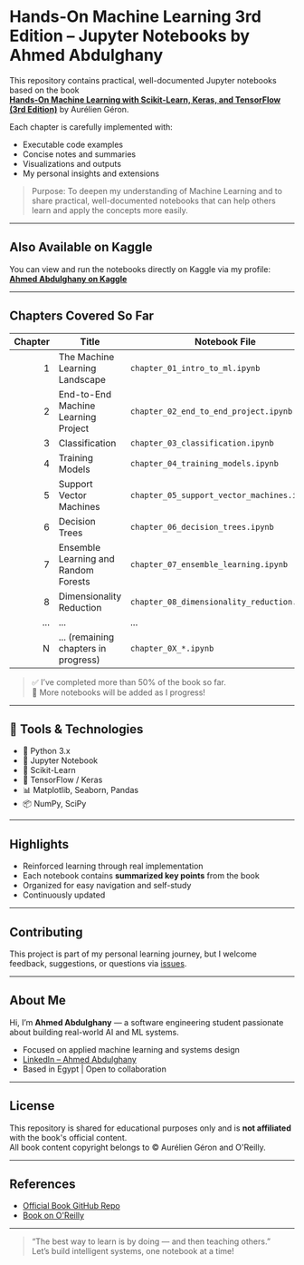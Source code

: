 # Hands-On Machine Learning 3rd Edition – Jupyter Notebooks by Ahmed Abdulghany

This repository contains practical, well-documented Jupyter notebooks based on the book  
**[Hands-On Machine Learning with Scikit-Learn, Keras, and TensorFlow (3rd Edition)](https://www.oreilly.com/library/view/hands-on-machine-learning/9781098125967/)** by Aurélien Géron.

Each chapter is carefully implemented with:
- Executable code examples
- Concise notes and summaries
- Visualizations and outputs
- My personal insights and extensions

> Purpose: To deepen my understanding of Machine Learning and to share practical, well-documented notebooks that can help others learn and apply the concepts more easily.

---

## Also Available on Kaggle

You can view and run the notebooks directly on Kaggle via my profile:  
**[Ahmed Abdulghany on Kaggle](https://www.kaggle.com/ahmedabdulghany)**

---

## Chapters Covered So Far

| Chapter | Title                                      | Notebook File                              | Notes |
|--------:|--------------------------------------------|--------------------------------------------|-------|
| 1       | The Machine Learning Landscape             | `chapter_01_intro_to_ml.ipynb`             | ✅     |
| 2       | End-to-End Machine Learning Project        | `chapter_02_end_to_end_project.ipynb`      | ✅     |
| 3       | Classification                             | `chapter_03_classification.ipynb`          | ✅     |
| 4       | Training Models                            | `chapter_04_training_models.ipynb`         | ✅     |
| 5       | Support Vector Machines                    | `chapter_05_support_vector_machines.ipynb` | ✅     |
| 6       | Decision Trees                             | `chapter_06_decision_trees.ipynb`          | ✅     |
| 7       | Ensemble Learning and Random Forests       | `chapter_07_ensemble_learning.ipynb`       | ✅     |
| 8       | Dimensionality Reduction                   | `chapter_08_dimensionality_reduction.ipynb`| ✅     |
| ...     | ...                                        | ...                                        | 🔄     |
| N       | ... (remaining chapters in progress)       | `chapter_0X_*.ipynb`                       | 🔄     |

> ✅ I’ve completed more than 50% of the book so far.  
> 📌 More notebooks will be added as I progress!

---

## 🚀 Tools & Technologies

- 🐍 Python 3.x
- 📘 Jupyter Notebook
- 🔬 Scikit-Learn
- 🧠 TensorFlow / Keras
- 📊 Matplotlib, Seaborn, Pandas
- 📦 NumPy, SciPy

---

## Highlights

- Reinforced learning through real implementation
- Each notebook contains **summarized key points** from the book
- Organized for easy navigation and self-study
- Continuously updated

---

## Contributing

This project is part of my personal learning journey, but I welcome feedback, suggestions, or questions via [issues](https://github.com/AhmedAbdulghany/Hands-On-ML3-Jupyter-Notebooks-by-AhmedAbdulghany/issues).

---

## About Me

Hi, I’m **Ahmed Abdulghany** — a software engineering student passionate about building real-world AI and ML systems.

- Focused on applied machine learning and systems design  
- [LinkedIn – Ahmed Abdulghany](https://www.linkedin.com/in/ahmedabdulghany/)  
- Based in Egypt | Open to collaboration

---

## License

This repository is shared for educational purposes only and is **not affiliated** with the book's official content.  
All book content copyright belongs to © Aurélien Géron and O'Reilly.

---

## References

- [Official Book GitHub Repo](https://github.com/ageron/handson-ml3)
- [Book on O'Reilly](https://www.oreilly.com/library/view/hands-on-machine-learning/9781098125967/)

---

> “The best way to learn is by doing — and then teaching others.”  
> Let’s build intelligent systems, one notebook at a time!
